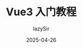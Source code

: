 ---
title: Vue3 入门教程
author: lazySir
tags: [Vue3, 前端, 教程]
description: 这是一个简单的 Vue3 教程，适合新手入门。
cover: /blog/blog_bg1.png
date: 2025-04-26
---
